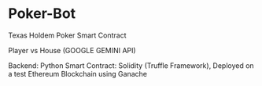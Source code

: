# Poker-Bot

Texas Holdem Poker Smart Contract

Player vs House (GOOGLE GEMINI API)

Backend: Python
Smart Contract: Solidity (Truffle Framework), Deployed on a test Ethereum Blockchain using Ganache
